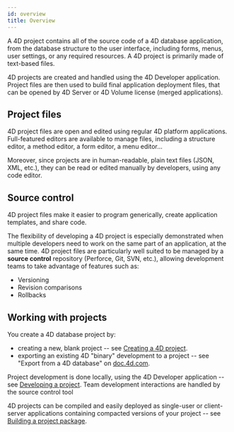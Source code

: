```yaml
---
id: overview
title: Overview
---
```


A 4D project contains all of the source code of a 4D database application, from the database structure to the user interface, including forms, menus, user settings, or any required resources. A 4D project is primarily made of text-based files. 

4D projects are created and handled using the 4D Developer application. Project files are then used to build final application deployment files, that can be opened by 4D Server or 4D Volume license (merged applications). 


## Project files

4D project files are open and edited using regular 4D platform applications. Full-featured editors are available to manage files, including a structure editor, a method editor, a form editor, a menu editor...
 
Moreover, since projects are in human-readable, plain text files (JSON, XML, etc.), they can be read or edited manually by developers, using any code editor. 


## Source control

4D project files make it easier to program generically, create application templates, and share code. 

The flexibility of developing a 4D project is especially demonstrated when multiple developers need to work on the same part of an application, at the same time. 4D project files are particularly well suited to be managed by a **source control** repository (Perforce, Git, SVN, etc.), allowing development teams to take advantage of features such as: 

- Versioning
- Revision comparisons
- Rollbacks


## Working with projects

You create a 4D database project by:

- creating a new, blank project -- see [Creating a 4D project](creating.md). 
- exporting an existing 4D "binary" development to a project -- see "Export from a 4D database" on [doc.4d.com](https://doc.4d.com). 

Project development is done locally, using the 4D Developer application -- see [Developing a project](developing.md). Team development interactions are handled by the source control tool

4D projects can be compiled and easily deployed as single-user or client-server applications containing compacted versions of your project -- see [Building a project package](building.md).

